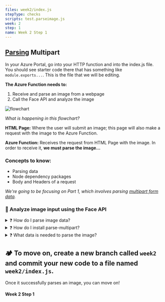 ```yaml
---
files: week2/index.js
stepType: checks
scripts: test.parseimage.js
week: 2
step: 1
name: Week 2 Step 1
---
```


## [Parsing](https://oxylabs.io/blog/what-is-data-parser#:~:text=Data%20parsing%20is%20a%20method,be%20easily%20read%20and%20understood.) Multipart

In your Azure Portal, go into your HTTP function and into the index.js file. You should see starter code there that has something like `module.exports...`.
This is the file that we will be editing.

**The Azure Function needs to:**

1. Receive and parse an image from a webpage
2. Call the Face API and analyze the image 

![flowchart](https://user-images.githubusercontent.com/69332964/103604140-3e4ef400-4ede-11eb-8b0e-f3b6b3f203b7.png)

*What is happening in this flowchart?*

**HTML Page:** Where the user will submit an image; this page will also make a request with the image to the Azure Function.

**Azure Function:** Receives the request from HTML Page with the image. In order to receive it, **we must parse the image...**

### Concepts to know:
* Parsing data
* Node dependency packages
* Body and Headers of a request

*We're going to be focusing on Part 1, which involves parsing [multipart form data](https://stackoverflow.com/questions/4526273/what-does-enctype-multipart-form-data-mean).* 

### 📝 Analyze image input using the Face API

<details>
<summary>❓ How do I parse image data?</summary>
</br>

In any HTML `<form>` element that receives involves a file upload (which ours does), the data is encoded in the `multipart/form-data` method. 

The default http encoding method is `application/x-www-form-urlencoded`, which encodes text into name/value pairs and works for text inputs, but it is inefficient for files or binary inputs. 

`multipart/form-data` indicates that one or more files are being inputted. Parsing this type of data is a little more complicated than usual. To simplify the process, we're going to use an npm library called `parse-multipart`.  
</details> 

<details>
<summary>❓ How do I install  parse-multipart?</summary>
    
To import Node packages, we use the `require`  function:

```js
var multipart = require("parse-multipart");
```

This imports the `parse-multipart`  package into our code, and we can now call any function in the package using `multipart.Function()`. 

Your function should look like this:

```js
var multipart = require("parse-multipart");

module.exports = async function (context, req) {
    context.log('JavaScript HTTP trigger function processed a request.'); 
};
 
```

</details>
<details>
<summary>❓ What data is needed to parse the image?</summary>

Go to https://www.npmjs.com/package/parse-multipart for documentation and context on what the package does.  Look specifically at the example in the "Usage" section and what they are doing, as we're going to do something similar.

Notice that `multipart.Parse(body, boundary)`  requires two parameters.  I've already gotten the boundary for you – just like the documentation example, our boundary is a string in the format `"----WebKitFormBoundary(random characters here)"`.

In the `multipart.Parse()` call, you need to figure out what the body parameter should be.

Hint: It should be the request body. Think about the example Azure function. How did we access that?

```js

//here's your boundary:
var boundary = multipart.getBoundary(req.headers['content-type']);
  
// TODO: assign the body variable the correct value
var body = '<WHAT GOES HERE?>'

// parse the body
var parts = multipart.Parse(body, boundary);
```
</details>

## 🏕️ To move on, create a new branch called `week2` and commit your new code to a file named `week2/index.js`.

Once it successfully parses an image, you can move on!

#### Week 2 Step 1
